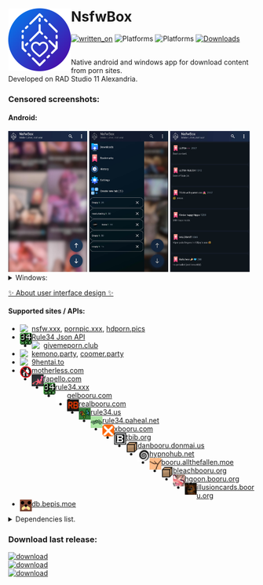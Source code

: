 <h1 align="left">NsfwBox<img src="./assets/android-icons/Kisspeace-NsfwBox-icon.svg" width="128" align="left"/></h1>

[![written_on](https://img.shields.io/badge/_-RAD_Studio-darkcyan?style=for-the-badge&logo=delphi)](https://www.embarcadero.com/products/rad-studio/)
![Platforms](https://img.shields.io/badge/Android-1A2541?style=for-the-badge&logo=android&logoColor=white)
![Platforms](https://img.shields.io/badge/Windows-1A2541?style=for-the-badge&logo=windows)
[![Downloads](https://img.shields.io/github/downloads/kisspeace/NsfwBox/total?style=for-the-badge&labelColor=1A2541)](https://github.com/Kisspeace/NsfwBox/releases)
<br><br>

Native android and windows app for download content from porn sites.  
Developed on RAD Studio 11 Alexandria.

### Censored screenshots:

#### Android:
<div>
  <img src="./assets/github/screenshot_1.jpg" width="32%"/>
  <img src="./assets/github/screenshot_2.jpg" width="32%"/>
  <img src="./assets/github/screenshot_3.jpg" width="32%"/>
</div>

<details>
    <summary>Windows:</summary>
    <pre>
     <img src="./assets/github/screenshot_win_1.jpg" width="97%"/> 
    </pre>
</details> 

[✨ About user interface design ✨](./assets/themes#readme)

#### Supported sites / APIs:
* <img src="https://nsfw.xxx/favicon.ico" width="24" align="left">[nsfw.xxx](https://nsfw.xxx), [pornpic.xxx](https://pornpic.xxx/), [hdporn.pics](https://hdporn.pics/)
* <img src="assets/themes/default/content-origin-8.png" width="24" align="left">[Rule34 Json API](https://github.com/KuroZen/r34-json-api)
* <img src="https://givemeporn.club/static/images/favicon.png?v=1" width="24" align="left">[givemeporn.club](https://givemeporn.club/)
* <img src="https://kemono.party/static/favicon.ico" width="24" align="left">[kemono.party](https://kemono.party), [coomer.party](https://coomer.party)
* <img src="https://external-content.duckduckgo.com/ip3/9hentai.to.ico" width="24" align="left">[9hentai.to](https://9hentai.to)
* <img src="assets/themes/default/content-origin-6.png" width="24" align="left">[motherless.com](https://motherless.com)
* <img src="assets/themes/default/content-origin-7.png" width="24" align="left">[fapello.com](https://fapello.com)
* <img src="assets/themes/default/content-origin-8.png" width="24" align="left">[rule34.xxx](https://rule34.xxx)
* <img src="assets/themes/default/content-origin-9.png" width="24" align="left">[gelbooru.com](https://gelbooru.com)
* <img src="assets/themes/default/content-origin-10.png" width="24" align="left">[realbooru.com](https://realbooru.com)
* <img src="assets/themes/default/content-origin-11.png" width="24" align="left">[rule34.us](https://rule34.us)
* <img src="assets/themes/default/content-origin-12.png" width="24" align="left">[rule34.paheal.net](https://rule34.paheal.net)
* <img src="assets/themes/default/content-origin-13.png" width="24" align="left">[xbooru.com](https://xbooru.com)
* <img src="assets/themes/default/content-origin-15.png" width="24" align="left">[tbib.org](https://tbib.org)
* <img src="assets/themes/default/content-origin-16.png" width="24" align="left">[danbooru.donmai.us](https://Danbooru.donmai.us)
* <img src="assets/themes/default/content-origin-14.png" width="24" align="left">[hypnohub.net](https://hypnohub.net)
* <img src="assets/themes/default/content-origin-17.png" width="24" align="left">[booru.allthefallen.moe](https://Booru.allthefallen.moe)
* <img src="assets/themes/default/content-origin-16.png" width="24" align="left">[bleachbooru.org](https://bleachbooru.org)
* <img src="assets/themes/default/content-origin-21.png" width="24" align="left">[hgoon.booru.org](https://hgoon.booru.org)
* <img src="assets/themes/default/content-origin-19.png" width="24" align="left">[illusioncards.booru.org](https://illusioncards.booru.org)
* <img src="assets/themes/default/content-origin-20.png" width="24" align="left">[db.bepis.moe](https://db.bepis.moe/)
<!-- * <img src="assets/themes/default/" width="24" align="left">[]() -->

<details>
    <summary>Dependencies list.</summary>
    <pre>
    <a href="https://github.com/Zeus64/Alcinoe">Alcinoe</a>
    <a href="https://sourceforge.net/p/zeoslib/code-0/HEAD/tree/branches/8.0-patches/">ZeosLib 8.0</a>
    <a href="https://github.com/csm101/x-superobject">x-superobject</a>
    <a href="https://github.com/Kisspeace/you-did-well">you-did-well</a>
    <a href="https://github.com/RomanYankovsky/HTMLp">HTMLp</a>
    <a href="https://github.com/radprogrammer/HTMLParserEx">HTMLParserEx</a>
    <a href="https://github.com/Kisspeace/delphi-r34.app-api-wrapper">delphi-r34.app-api-wrapper</a>
    <a href="https://github.com/Kisspeace/delphi-r34-json-api-wrapper">delphi-r34-json-api-wrapper</a>
    <a href="https://github.com/Kisspeace/delphi-nsfw.xxx-scraper">delphi-nsfw.xxx-scraper</a>
    <a href="https://github.com/Kisspeace/delphi-givemeporn.club-scraper">delphi-givemeporn.club-scraper</a>
    <a href="https://github.com/Kisspeace/delphi-9hentai.to-api-wrapper">delphi-9hentai.to-api-wrapper</a>
    <a href="https://github.com/Kisspeace/coomer.party-scraper">coomer.party-scraper</a>
    <a href="https://github.com/Kisspeace/motherless.com-scraper">motherless.com-scraper</a>
    <a href="https://github.com/Kisspeace/fapello.com-scraper">fapello.com-scraper</a>
    <a href="https://github.com/Kisspeace/BooruScraper">BooruScraper</a>
    <a href="https://github.com/DelphiWorlds/Kastri">Kastri</a>
    <!-- <a href=""></a> -->
    </pre>
</details>  
   

### Download last release:
[![download](https://img.shields.io/badge/Android_(64--bit)-1A2541?style=for-the-badge&logo=android&logoColor=white)](https://github.com/Kisspeace/NsfwBox/releases/latest/download/Kisspeace.NsfwBox.v2.5.2.apk)  
[![download](https://img.shields.io/badge/Windows_(32--bit)-1A2541?style=for-the-badge&logo=windows)](https://github.com/Kisspeace/NsfwBox/releases/latest/download/Kisspeace.NsfwBox-ins32.v2.5.2.exe)  
[![download](https://img.shields.io/badge/Windows_(64--bit)-1A2541?style=for-the-badge&logo=windows)](https://github.com/Kisspeace/NsfwBox/releases/latest/download/Kisspeace.NsfwBox-ins64.v2.5.2.exe)  
